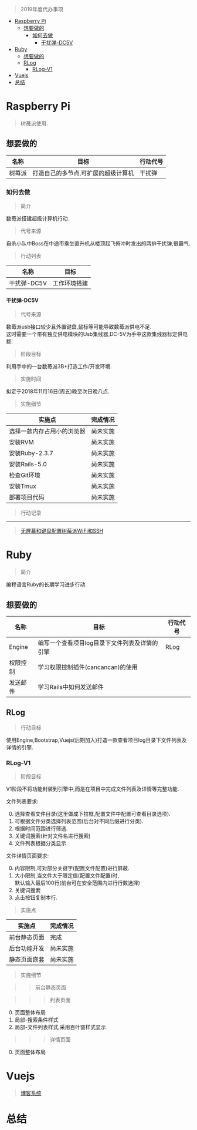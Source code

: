 > 2019年度代办事项

<!-- TOC -->

- [Raspberry Pi](#raspberry-pi)
  - [想要做的](#想要做的)
    - [如何去做](#如何去做)
      - [干扰弹-DC5V](#干扰弹-dc5v)
- [Ruby](#ruby)
  - [想要做的](#想要做的-1)
  - [RLog](#rlog)
    - [RLog-V1](#rlog-v1)
- [Vuejs](#vuejs)
- [总结](#总结)

<!-- /TOC -->

# Raspberry Pi

> 树苺派使用.

## 想要做的

名称|目标|行动代号
-|-|-|
树苺派|打造自己的多节点,可扩展的超级计算机|干扰弹|


### 如何去做


> 简介

数苺派搭建超级计算机行动.

> 代号来源

自杀小队中Boss在中途市乘坐直升机从楼顶起飞俯冲时发出的两排干扰弹,很霸气.

> 行动列表

名称|目标
-|-|
干扰弹-DC5V|工作环境搭建

#### 干扰弹-DC5V

> 代号来源

数苺派usb接口较少且外置键盘,鼠标等可能导致数苺派供电不足.<br>
这时需要一个带有独立供电模块的Usb集线器,DC-5V为手中这款集线器标定供电额.

> 阶段目标

利用手中的一台数苺派3B+打造工作/开发环境.

> 实施时间

拟定于2018年11月16日(周五)晚至次日晚八点.

> 实施细节

实施点|完成情况
-|-|
选择一款内存占用小的浏览器|尚未实施
安装RVM|尚未实施
安装Ruby-2.3.7|尚未实施
安装Rails-5.0|尚未实施
检查Git环境|尚未实施
安装Tmux|尚未实施
部署项目代码|尚未实施

> 行动记录

<hr>

> [无屏幕和键盘配置树莓派WiFi和SSH](http://shumeipai.nxez.com/2017/09/13/raspberry-pi-network-configuration-before-boot.html)

# Ruby

> 简介

编程语言Ruby的长期学习进步行动.

## 想要做的

名称|目标|行动代号
-|-|-|
Engine|编写一个查看项目log目录下文件列表及详情的引擎|RLog
权限控制|学习权限控制插件(cancancan)的使用|
发送邮件|学习Rails中如何发送邮件|

## RLog

> 行动目标

使用Engine,Bootstrap,Vuejs(后期加入)打造一款查看项目log目录下文件列表及详情的引擎. 

### RLog-V1

> 阶段目标

V1阶段不将功能封装到引擎中,而是在项目中完成文件列表及详情等完整功能.

文件列表要求:

0. 选择查看文件目录(这里做成下拉框,配置文件中配置可查看目录选项).
0. 可根据文件分类选择列表范围(后台对不同后缀进行分类).
0. 根据时间范围进行筛选.
0. 关键词搜索(针对文件名进行搜索)
0. 文件列表根据分类显示

文件详情页面要求:

0. 内容限制,可对部分关键字(配置文件配置)进行屏蔽.
0. 大小限制,当文件大于限定值(配置文件配置)时,<br>默认输入最后100行(前台可在安全范围内进行行数选择)
0. 关键词搜索
0. 点击按钮复制本行.

> 实施点

实施点|完成情况
-|-|
前台静态页面|完成
后台功能开发|尚未实施
静态页面嵌套|尚未实施

> 实施细节

>> 前台静态页面

>>> 列表页面
 
0. 页面整体布局
0. 局部-搜索条件样式
0. 局部-文件列表样式,采用百叶窗样式显示

>>> 详情页面

0. 页面整体布局


# Vuejs

> [博客系统](https://zhuanlan.zhihu.com/p/28695988)


# 总结